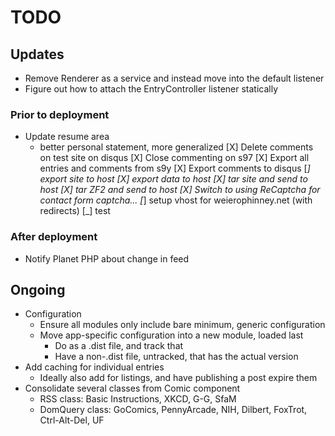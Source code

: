 TODO
====

Updates
-------

* Remove Renderer as a service and instead move into the default listener
* Figure out how to attach the EntryController listener statically

### Prior to deployment

* Update resume area
    * better personal statement, more generalized
[X] Delete comments on test site on disqus
[X] Close commenting on s97
[X] Export all entries and comments from s9y
[X] Export comments to disqus
[_] export site to host
    [X] export data to host
    [X] tar site and send to host
    [X] tar ZF2 and send to host
[X] Switch to using ReCaptcha for contact form captcha...
[_] setup vhost for weierophinney.net (with redirects)
[_] test

### After deployment

* Notify Planet PHP about change in feed

Ongoing
-------

* Configuration
  * Ensure all modules only include bare minimum, generic configuration
  * Move app-specific configuration into a new module, loaded last
    * Do as a .dist file, and track that
    * Have a non-.dist file, untracked, that has the actual version
* Add caching for individual entries
  * Ideally also add for listings, and have publishing a post expire them
* Consolidate several classes from Comic component
  * RSS class: Basic Instructions, XKCD, G-G, SfaM
  * DomQuery class: GoComics, PennyArcade, NIH, Dilbert, FoxTrot, Ctrl-Alt-Del,
    UF
